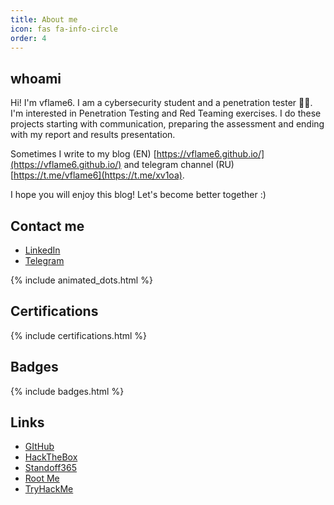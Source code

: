 ```yaml
---
title: About me
icon: fas fa-info-circle
order: 4
---
```


## whoami

Hi! I'm vflame6. I am a cybersecurity student and a penetration tester 👨‍💻. I'm interested in Penetration Testing and Red Teaming exercises. I do these projects starting with communication, preparing the assessment and ending with my report and results presentation. 

Sometimes I write to my blog (EN) [https://vflame6.github.io/](https://vflame6.github.io/) and telegram channel (RU) [https://t.me/vflame6](https://t.me/xv1oa).

I hope you will enjoy this blog! Let's become better together :)

## Contact me

- [LinkedIn](https://www.linkedin.com/in/maksim-radaev/)
- [Telegram](https://t.me/xv1oa)

{% include animated_dots.html %}

## Certifications

{% include certifications.html %}

## Badges

{% include badges.html %}

## Links 

* [GItHub](https://github.com/vflame6)
* [HackTheBox](https://app.hackthebox.com/profile/973692)
* [Standoff365](https://standoff365.com/profile/vflame6/)
* [Root Me](https://www.root-me.org/vflame6?lang=en)
* [TryHackMe](https://tryhackme.com/p/vflamie)
